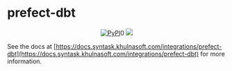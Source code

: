 # prefect-dbt

<p align="center">
    <a href="https://pypi.python.org/pypi/prefect-dbt/" alt="PyPI version">
        <img alt="PyPI" src="https://img.shields.io/pypi/v/prefect-dbt?color=26272B&labelColor=090422"></a>0
    <a href="https://pepy.tech/badge/prefect-dbt/" alt="Downloads">
        <img src="https://img.shields.io/pypi/dm/prefect-dbt?color=26272B&labelColor=090422" /></a>
</p>

See the docs at [https://docs.syntask.khulnasoft.com/integrations/prefect-dbt](https://docs.syntask.khulnasoft.com/integrations/prefect-dbt) for more information.

